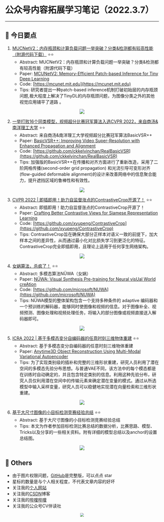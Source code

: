 # 公众号内容拓展学习笔记（2022.3.7）

------



## :paperclip:  今日要点

1. [MUCNetV2：内存瓶颈和计算负载问题一举突破？分类&检测都有较高性能（附源代码下载）](https://mp.weixin.qq.com/s/0ORxzgOBK2EaICydw2WC2g)         :star::star:
   - Abstract: MUCNetV2：内存瓶颈和计算负载问题一举突破？分类&检测都有较高性能（附源代码下载）
   - Paper: [MCUNetV2: Memory-Efficient Patch-based Inference for Tiny Deep Learning](https://arxiv.org/pdf/2110.15352.pdf)
   - Code: [https://mcunet.mit.edu](https://mcunet.mit.edu)
   - Tips:  研究者提出一种patch-based inference机制打破初始层的内存瓶颈问题,极大程度上解决了TinyDL的内存瓶颈问题，为图像分类之外的其他视觉应用铺平了道路 。

<div align=center><img src="https://mmbiz.qpic.cn/mmbiz_png/1MtnAxmWSwMrPYfnqvA52o0lj84mRMSmv6Ez4E4xFyybdvibggYra3tYWrhLDaJIPPTw2LXPqqASkoWIMSnpDhA/640?wx_fmt=png&wxfrom=5&wx_lazy=1&wx_co=1" style='zoom:100%'>
</div>

2. [一举打败16个同类模型，视频超分比赛冠军算法入选CVPR 2022，来自商汤&南洋理工大学](https://mp.weixin.qq.com/s/dowmz_mI7ZxNSCFjmKwibg)       :star::star:
   - Abstract: 来自商汤&南洋理工大学视频超分比赛冠军算法BasicVSR++
   - Paper: [BasicVSR++: Improving Video Super-Resolution with Enhanced Propagation and Alignment](https://arxiv.org/abs/2104.13371)
   - Code: [https://github.com/ckkelvinchan/RealBasicVSR](https://github.com/ckkelvinchan/RealBasicVSR)
   - Tips: 加强版的BasicVSR++在传播和对齐方面进行了重新改造，采用了二阶网格传播(second-order grid propagation) 和光流引导可变形对齐 (flow-guided deformable alignment)的设计来改善网络中的信息聚合能力，提升遮挡区域的鲁棒性和有效性。

<div align=center><img src="https://mmbiz.qpic.cn/mmbiz_png/YicUhk5aAGtCC7Xkc0OYK2GKZgNjRf6IiaIDhN1kvg40G3eSzxYJ0teVAlLxgft6NCibbzFYEBZMcKzVC301wpicdg/640?wx_fmt=png&wxfrom=5&wx_lazy=1&wx_co=1" style='zoom:100%'>
</div>


3. [CVPR 2022 | 即插即用！助力自监督涨点的ContrastiveCrop开源了！](https://mp.weixin.qq.com/s/VTP9D5f7KG9vg30U9kVI2A)       :star::star:
   - Abstract: 即插即用！助力自监督涨点的ContrastiveCrop开源了！
   - Paper: [Crafting Better Contrastive Views for Siamese Representation Learning](https://arxiv.org/abs/2202.03278)
   - Code: [https://github.com/xyupeng/ContrastiveCrop](https://github.com/xyupeng/ContrastiveCrop)
   - Tips: ContrastiveCrop旨在确保大部分正样本对语义一致的前提下，加大样本之间的差异性，从而通过最小化对比损失学习到更泛化的特征。ContrastiveCrop完全即插即用，且理论上适用于任何孪生网络架构。
<div align=center><img src="https://mmbiz.qpic.cn/mmbiz_png/yNnalkXE7oXhCL15yhpoXRnPzYOnIgVqM7HAtmBETewLAHvFt0ktwSxDhlR4Yy5q4LhbdjNOSM0Y1qLDT49fFw/640?wx_fmt=png&wxfrom=5&wx_lazy=1&wx_co=1" style='zoom:100%'>
</div>


4. [女娲算法，杀疯了！](https://mp.weixin.qq.com/s/v_hB5BGuzRTBqQfrHb4OlA)       :star::star:
   - Abstract: 多模态算法NÜWA（女娲）
   - Paper: [NÜWA: Visual Synthesis Pre-training for Neural visUal World creAtion](https://arxiv.org/abs/2111.12417)
   - Code: [https://github.com/microsoft/NUWA](https://github.com/microsoft/NUWA)
   - Tips: NÜWA模型的整体架构包含一个支持多种条件的 adaptive 编码器和一个预训练的解码器，能够同时使图像和视频的信息。对于图像补全、视频预测、图像处理和视频处理任务，将输入的部分图像或视频直接送入解码器即可。

<div align=center><img src="https://mmbiz.qpic.cn/mmbiz_png/v1JN0W4OpXjKxdrh3FDZeCbe2ZnbF12X9hhAPVWLgJbxfDsQYibLiaeX0IQeWeAicR34iac4bib8JWlf5Q8Gqo9EichQ/640?wx_fmt=png&wxfrom=5&wx_lazy=1&wx_co=1" style='zoom:100%'>
</div>


5. [ICRA 2022 | 基于多模态变分自编码器的任意时刻三维物体重建](https://mp.weixin.qq.com/s/5U4GN76q7uR-mHN79fKFkw)       :star::star:
   - Abstract: 基于多模态变分自编码器的任意时刻三维物体重建
   - Paper: [Anytime3D Object Reconstruction Using Multi-Modal Variational Autoencoder](https://arxiv.org/abs/2101.10391)
   - Tips: 为了实现类别级的插补和完整的三维形状重建，研究人员利用了潜在空间的多模态先验分布思想。与普通VAE不同，该方法中的每个模态都是在训练时自动确定的，并且包含特定类别的信息。利用这种先验分布，研究人员仅利用潜在空间中的传输元素来确定潜在变量的模式。通过从所选模型中输入采样变量，研究人员可以稳健地实现潜在向量检索和三维形状重建。

<div align=center><img src="https://mmbiz.qpic.cn/mmbiz_png/Q0FNTB1XHiczXF0P0oEzB6XCMib6yz4MOiaDTICm6icOxhj17uTIUp4dfpoCObIR6TaK0qmT3XL2KcZ2vNeswTaB1A/640?wx_fmt=png&wxfrom=5&wx_lazy=1&wx_co=1" style='zoom:100%'>
</div>


6. [基于大尺寸图像的小目标检测竞赛经验总结](https://mp.weixin.qq.com/s/qbbd5FdyKKk7UI3mmGBt4Q)       :star::star:
   - Abstract: 基于大尺寸图像的小目标检测竞赛经验总结
   - Tips: 本文为作者参加目标检测比赛总结的数据分析，比赛思路、模型、Tricks以及分享的一些相关资料。附有详细的模型总结以及anchor的设置总结图。

<div align=center><img src="https://mmbiz.qpic.cn/sz_mmbiz_jpg/gYUsOT36vfrqgczsQvHuFU02XwN3KL28ichBLll8Ku0bfC59fFlDBmFbPSBv488kaEWicBLDLeHbd4UJOu0ZshPw/640?wx_fmt=jpeg&wxfrom=5&wx_lazy=1&wx_co=1" style='zoom:100%'>
</div>



## :paperclip:  Others

- 由于图片权限问题，[GitHub](https://github.com/xiaoxuebajie/dairly_learning)是完整版，可以点点 star
- 星标的数量是与个人相关程度，不代表文章内容的好坏
- 关注我的[个人网站](http://www.cvbds.cn/)
- 关注我的[CSDN](https://blog.csdn.net/xiaoxuebajie)博客
- 关注我的[哔哩哔哩](https://space.bilibili.com/424394389)
- 关注我的公众号CV伴读社

<div align=center><img src="https://img-blog.csdnimg.cn/202005031406335.jpg" style='zoom:80%'>
</div>
